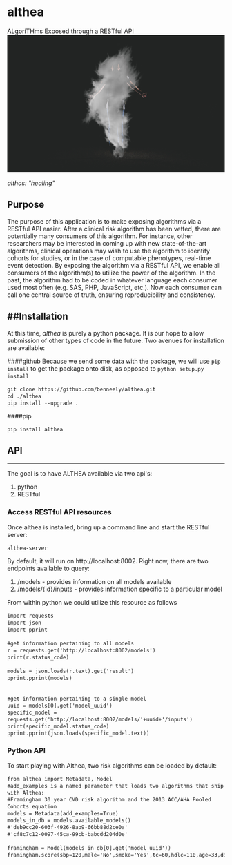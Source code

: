 # althea
ALgoriTHms Exposed through a RESTful API
![mail](images/althea.jpeg)

*althos: "healing"*

## Purpose
The purpose of this application is to make exposing algorithms via a RESTful
API easier. After a clinical risk algorithm has been vetted, there are potentially
many consumers of this algorithm. For instance, other researchers may be interested
in coming up with new state-of-the-art algorithms, clinical operations may wish to use
the algorithm to identify cohorts for studies, or in the case of computable phenotypes,
real-time event detection. By exposing the algorithm via a RESTful API, we enable all
consumers of the algorithm(s) to utilize the power of the algorithm. In the past, the algorithm
had to be coded in whatever language each consumer used most often (e.g. SAS, PHP, JavaScript, etc.). Now
each consumer can call one central source of truth, ensuring reproducibility and consistency.

##Installation
---------
At this time, *althea* is purely a python package. It is our hope to allow submission of other types of
code in the future. Two avenues for installation are available:

####github
Because we send some data with the package, we will use `pip install` to get the
package onto disk, as opposed to `python setup.py install`
```
git clone https://github.com/benneely/althea.git
cd ./althea
pip install --upgrade .
```

####pip
```
pip install althea
```

## API
----------
The goal is to have ALTHEA available via two api's:
  1. python
  2. RESTful


### Access RESTful API resources
Once althea is installed, bring up a command line and start the RESTful server:
```
althea-server
```
By default, it will run on http://localhost:8002. Right now, there are two endpoints
available to query:

1. /models - provides information on all models available
2. /models/{id}/inputs - provides information specific to a particular model

From within python we could utilize this resource as follows

```
import requests
import json
import pprint

#get information pertaining to all models
r = requests.get('http://localhost:8002/models')
print(r.status_code)

models = json.loads(r.text).get('result')
pprint.pprint(models)


#get information pertaining to a single model
uuid = models[0].get('model_uuid')
specific_model = requests.get('http://localhost:8002/models/'+uuid+'/inputs')
print(specific_model.status_code)
pprint.pprint(json.loads(specific_model.text))
```

### Python API
To start playing with Althea, two risk algorithms can be loaded by default:
```
from althea import Metadata, Model
#add_examples is a named parameter that loads two algorithms that ship with Althea:
#Framingham 30 year CVD risk algorithm and the 2013 ACC/AHA Pooled Cohorts equation
models = Metadata(add_examples=True)
models_in_db = models.available_models()
#'deb9cc20-603f-4926-8ab9-66bb88d2ce0a'
#'cf8c7c12-0097-45ca-99cb-babcdd204d0e'

framingham = Model(models_in_db[0].get('model_uuid'))
framingham.score(sbp=120,male='No',smoke='Yes',tc=60,hdlc=110,age=33,diab='No',trtbp='No')
```
